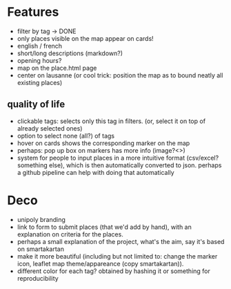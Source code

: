 # Features
* filter by tag -> DONE
* only places visible on the map appear on cards!
* english / french
* short/long descriptions (markdown?)
* opening hours?
* map on the place.html page
* center on lausanne (or cool trick: position the map as to bound neatly all existing places)

## quality of life
* clickable tags: selects only this tag in filters. (or, select it on top of already selected ones)
* option to select none (all?) of tags
* hover on cards shows the corresponding marker on the map
* perhaps: pop up box on markers has more info (image?<>)
* system for people to input places in a more intuitive format (csv/excel? something else), which is then automatically converted to json. perhaps a github pipeline can help with doing that automatically


# Deco
* unipoly branding
* link to form to submit places (that we'd add by hand), with an explanation on criteria for the places.
* perhaps a small explanation of the project, what's the aim, say it's based on smartakartan
* make it more beautiful (including but not limited to: change the marker icon, leaflet map theme/appareance (copy smartakartan)).
* different color for each tag? obtained by hashing it or something for reproducibility